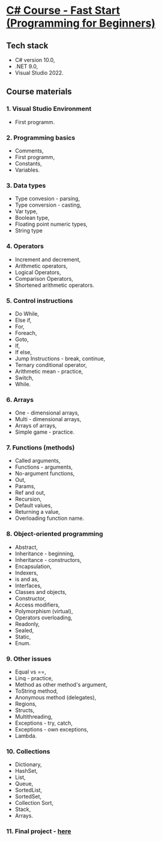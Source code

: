 # [C# Course - Fast Start (Programming for Beginners)](https://eduj.pl/produkt/kurs_csharp_szybki_start_programowanie_dla_poczatkujacych)

## Tech stack
* C# version 10.0,
* .NET 9.0,
* Visual Studio 2022.

## Course materials

### 1. Visual Studio Environment
* First programm.

### 2. Programming basics
* Comments,
* First programm,
* Constants,
* Variables.

### 3. Data types
* Type convesion - parsing,
* Type conversion - casting,
* Var type,
* Boolean type,
* Floating point numeric types,
* String type

### 4. Operators
* Increment and decrement,
* Arithmetic operators,
* Logical Operators,
* Comparison Operators,
* Shortened arithmetic operators.

### 5. Control instructions
* Do While,
* Else if,
* For,
* Foreach,
* Goto,
* If,
* If else,
* Jump Instructions - break, continue,
* Ternary conditional operator,
* Arithmetic mean - practice,
* Switch,
* While.

### 6. Arrays
* One - dimensional arrays,
* Multi - dimensional arrays,
* Arrays of arrays,
* Simple game - practice.

### 7. Functions (methods)
* Called arguments,
* Functions - arguments,
* No-argument functions,
* Out,
* Params,
* Ref and out,
* Recursion,
* Default values,
* Returning a value,
* Overloading function name.

### 8. Object-oriented programming
* Abstract,
* Inheritance - beginning,
* Inheritance - constructors,
* Encapsulation,
* Indexers,
* is and as,
* Interfaces,
* Classes and objects,
* Constructor,
* Access modifiers,
* Polymorphism (virtual),
* Operators overloading,
* Readonly,
* Sealed,
* Static,
* Enum.

### 9. Other issues
* Equal vs ==,
* Linq - practice,
* Method as other method's argument,
* ToString method,
* Anonymous method (delegates),
* Regions,
* Structs,
* Multithreading,
* Exceptions - try, catch,
* Exceptions - own exceptions,
* Lambda.

### 10. Collections
* Dictionary,
* HashSet,
* List,
* Queue,
* SortedList,
* SortedSet,
* Collection Sort,
* Stack,
* Arrays.

### 11. Final project - [here](https://github.com/98Miquelle11/superheroes)
